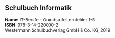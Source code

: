 ## Schulbuch Informatik
**Name:** IT-Berufe - Grundstufe Lernfelder 1-5<br>
**ISBN:** 978-3-14-220000-2<br>
Westermann Schulbuchverlag GmbH & Co. KG, 2019